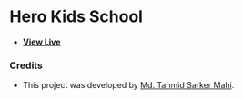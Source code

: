 # Hero Kids School

- [**View Live**](https://tahmid-sarker.github.io/Vanilla-Web-Projects/Projects/Hero%20Kids%20School)

### Credits

- This project was developed by [Md. Tahmid Sarker Mahi](https://tahmid-sarker.github.io).